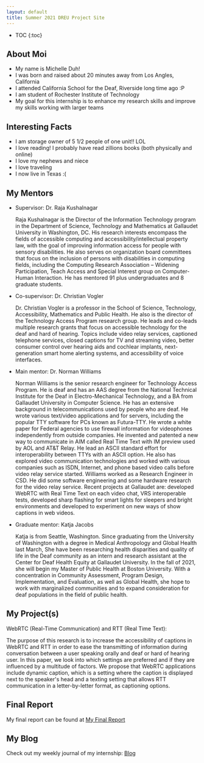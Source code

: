 ```yaml
---
layout: default
title: Summer 2021 DREU Project Site
---
```


* TOC
{:toc}

## About Moi

- My name is Michelle Duh!
- I was born and raised about 20 minutes away from Los Angles, California 
- I attended California School for the Deaf, Riverside long time ago :P
- I am student of Rochester Institute of Technology 
- My goal for this internship is to enhance my research skills and improve my skills working with larger teams

## Interesting Facts
- I am storage owner of 5 1/2 people of one unit!! LOL
- I love reading! I probably have read zillions books (both physically and online)
- I love my nephews and niece
- I love traveling
- I now live in Texas :( 


## My Mentors
- Supervisor: Dr. Raja Kushalnagar

    Raja Kushalnagar is the Director of the Information Technology program in the Department of Science, Technology and Mathematics at Gallaudet University in Washington, DC. His research interests encompass the fields of accessible computing and accessibility/intellectual property law, with the goal of improving information access for people with sensory disabilities. He also serves on organization board committees that focus on the inclusion of persons with disabilities in computing fields,  including the Computing Research Association – Widening Participation, Teach Access and Special Interest group on Computer-Human Interaction. He has mentored 91 plus undergraduates and 8 graduate students.


- Co-supervisor: Dr. Christian Vogler 

    Dr. Christian Vogler is a professor in the School of Science, Technology, Accessibility, Mathematics and Public Health. He also is the director of the Technology Access Program research group. He leads and co-leads multiple research grants that focus on accessible technology for the deaf and hard of hearing. Topics include video relay services, captioned telephone services, closed captions for TV and streaming video, better consumer control over hearing aids and cochlear implants, next-generation smart home alerting systems, and accessibility of voice interfaces. 


- Main mentor: Dr. Norman Williams

    Norman Williams is the senior research engineer for Technology Access Program. He is deaf and has an AAS degree from the National Technical Institute for the Deaf in Electro-Mechanical Technology, and a BA from Gallaudet University in Computer Science. He has an extensive background in telecommunications used by people who are deaf. He wrote various text/video applications and for servers, including the popular TTY software for PCs known as Futura-TTY. He wrote a white paper for Federal agencies to use firewall information for videophones independently from outside companies. He invented and patented a new way to communicate in AIM called Real Time Text with IM preview used by AOL and AT&T Relay. He lead an ASCII standard effort for interoperability between TTYs with an ASCII option. He also has explored video communication technologies and worked with various companies such as ISDN, Internet, and phone based video calls before video relay service started. Williams worked as a Research Engineer in CSD. He did some software engineering and some hardware research for the video relay service. Recent projects at Gallaudet are: developed WebRTC with Real Time Text on each video chat, VRS interoperable tests, developed sharp flashing for smart lights for sleepers and bright environments and developed to experiment on new ways of show captions in web videos.


- Graduate mentor: Katja Jacobs

    Katja is from Seattle, Washington. Since graduating from the University of Washington with a degree in Medical Anthropology and Global Health last March, She have been researching health disparities and quality of life in the Deaf community as an intern and research assistant at the Center for Deaf Health Equity at Gallaudet University. In the fall of 2021, she will begin my Master of Public Health at Boston University. With a concentration in Community Assessment, Program Design, Implementation, and Evaluation, as well as Global Health, she hope to work with marginalized communities and to expand consideration for deaf populations in the field of public health.


## My Project(s)

WebRTC (Real-Time Communication) and RTT (Real Time Text):

The purpose of this research is to increase the accessibility of captions in WebRTC and RTT in order to ease the transmitting of information during conversation between a user speaking orally and deaf or hard of hearing user. In this paper, we look into which settings are preferred and if they are influenced by a multitude of factors. We propose that WebRTC applications include dynamic caption, which is a setting where the caption is displayed next to the speaker's head and a texting setting that allows RTT communication in a letter-by-letter format, as captioning options.

## Final Report

My final report can be found at [My Final Report](files\WebRTCResearchPaper.pdf)

## My Blog

Check out my weekly journal of my internship: [Blog](blog.html)
